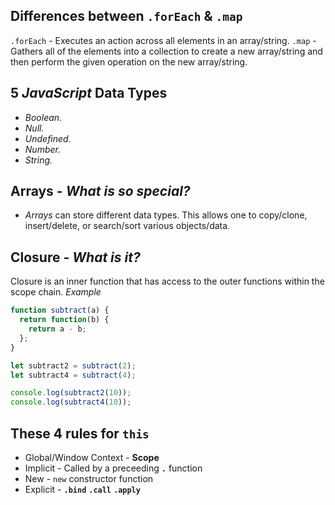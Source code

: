 ## Differences between `.forEach` & `.map`

`.forEach` - Executes an action across all elements in an array/string. `.map` -
Gathers all of the elements into a collection to create a new array/string and
then perform the given operation on the new array/string.

## 5 _JavaScript_ Data Types

* _Boolean._
* _Null._
* _Undefined._
* _Number._
* _String._

## Arrays - _What is so special?_

* _Arrays_ can store different data types. This allows one to copy/clone,
  insert/delete, or search/sort various objects/data.

## Closure - _What is it?_

Closure is an inner function that has access to the outer functions within the scope chain. 
_Example_
```javascript
function subtract(a) {
  return function(b) {
    return a - b;
  };
}

let subtract2 = subtract(2);
let subtract4 = subtract(4);

console.log(subtract2(10));
console.log(subtract4(10));
```

## These 4 rules for `this`

* Global/Window Context - **Scope**
* Implicit - Called by a preceeding **`.`** function
* New - `new` constructor function
* Explicit - **`.bind`** **`.call`** **`.apply`**
